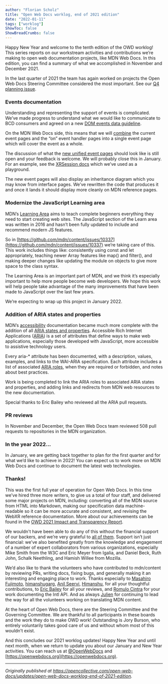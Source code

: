 ```yaml
---
author: "Florian Scholz"
title: "Open Web Docs worklog, end of 2021 edition"
date: "2022-01-11"
tags: ["worklog"]
ShowToc: false
ShowBreadCrumbs: false
---
```


Happy New Year and welcome to the tenth edition of the OWD worklog! This series reports on our workstream activities and contributions we’re making to open web documentation projects, like MDN Web Docs. In this edition, you can find a summary of what we accomplished in November and December 2021.

In the last quarter of 2021 the team has again worked on projects the Open Web Docs Steering Committee considered the most important. See our [Q4 planning issue](https://github.com/openwebdocs/project/issues/55).


### Events documentation

Understanding and representing the support of events is complicated. We’ve made progress to understand what we would like to communicate to BCD consumers and agreed on a new [DOM events data guideline](https://github.com/mdn/browser-compat-data/blob/main/docs/data-guidelines.md#dom-events-eventname_event).

On the MDN Web Docs side, this means that we will [combine](https://github.com/mdn/content/discussions/9098) the current event pages and the “on” event handler pages into a single event page which will cover the event as a whole. 

The discussion of what the [new unified event pages](https://github.com/mdn/content/discussions/10544) should look like is still open and your feedback is welcome. We will probably close this in January. For an example, see the [XRSession docs](https://developer.mozilla.org/en-US/docs/Web/API/XRSession#events) which we’ve used as a playground. 

The new event pages will also display an inheritance diagram which you may know from interface pages. We’ve rewritten the code that produces it and once it lands it should display more cleanly on MDN reference pages.


### Modernize the JavaScript Learning area

MDN’s [Learning Area](https://developer.mozilla.org/en-US/docs/Learn) aims to teach complete beginners everything they need to start creating web sites. The JavaScript section of the Learn area was written in 2016 and hasn’t been fully updated to include and recommend modern JS features.

So in [https://github.com/mdn/content/issues/10337](https://github.com/mdn/content/issues/10337) we’re taking care of this. This work includes things like: consistently using const and let appropriately, teaching newer Array features like map() and filter(), and making deeper changes like updating the module on objects to give more space to the class syntax.

The Learning Area is an important part of MDN, and we think it’s especially important to help more people become web developers. We hope this work will help people take advantage of the many improvements that have been made to JavaScript over the last few years.

We’re expecting to wrap up this project in January 2022.


### Addition of ARIA states and properties

MDN’s [accessibility](https://developer.mozilla.org/en-US/docs/Web/Accessibility) documentation became much more complete with the addition of all [ARIA states and properties](https://developer.mozilla.org/en-US/docs/Web/Accessibility/ARIA/Attributes). Accessible Rich Internet Applications ([ARIA](https://developer.mozilla.org/en-US/docs/Web/Accessibility/ARIA)) is a set of attributes that define ways to make web applications, especially those developed with JavaScript, more accessible to assistive technology users.

Every aria-* attribute has been documented, with a description, values, examples, and links to the WAI-ARIA specification. Each attribute includes a list of associated [ARIA roles](https://developer.mozilla.org/en-US/docs/Web/Accessibility/ARIA/Roles), when they are required or forbidden, and notes about best practices.

Work is being completed to link the ARIA roles to associated ARIA states and properties, and adding links and redirects from MDN web resources to the new documentation.

Special thanks to Eric Bailey who reviewed all the ARIA pull requests.


### PR reviews

In November and December, the Open Web Docs team reviewed 508 pull requests to repositories in the MDN organization.


### In the year 2022...

In January, we are getting back together to plan for the first quarter and for what we’d like to achieve in 2022! You can expect us to work more on MDN Web Docs and continue to document the latest web technologies.


### Thanks!

This was the first full year of operation for Open Web Docs. In this time we’ve hired three more writers, to give us a total of four staff, and delivered some major projects on MDN, including: converting all of the MDN source from HTML into Markdown, making our specification data machine-readable so it can be more accurate and consistent, and revising the WebXR reference documentation. More about our achievements can be found in the [OWD 2021 Impact and Transparency Report](https://github.com/openwebdocs/project/tree/main/impact-report-2021).

We wouldn't have been able to do any of this without the financial support of our backers, and we’re very grateful to [all of them](https://opencollective.com/open-web-docs#section-contribute). Support isn’t just financial: we’ve also benefited greatly from the knowledge and engagement of a number of expert collaborators from various organizations, especially Mike Smith from the W3C and Eric Meyer from Igalia, and Daniel Beck, Ruth John, Schalk Neethling, and Hamish Willee from Mozilla.

We’d also like to thank the volunteers who have contributed to mdn/content by reviewing PRs, writing docs, fixing bugs, and generally making it an interesting and engaging place to work. Thanks especially to [Masahiro Fujimoto](https://github.com/mfuji09), [himanshugarg](https://github.com/himanshugarg), [Anil Seervi](https://github.com/AnilSeervi), [Himanshu](https://github.com/digi-booster), for all your thoughtful contributions, to [Eric Bailey](https://github.com/ericwbailey) for all your reviews, and [Romulo Cintra](https://github.com/romulocintra) for your work documenting the Intl API. And as always [Julien](https://github.com/SphinxKnight) for continuing to lead the way for all the volunteers working on translating MDN content.

At the heart of Open Web Docs, there are the Steering Committee and the Governing Committee. We are thankful to all participants in these boards and the work they do to make OWD work! Outstanding is Jory Burson, who entirely voluntarily takes good care of us and without whom most of this wouldn’t exist.  

And this concludes our 2021 worklog updates! Happy New Year and until next month, when we return to update you about our January and New Year activities. You can reach us at [@OpenWebDocs](https://twitter.com/OpenWebDocs) and [https://openwebdocs.org](https://openwebdocs.org).

---

_Originally published at https://opencollective.com/open-web-docs/updates/open-web-docs-worklog-end-of-2021-edition._